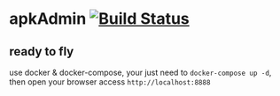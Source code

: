 # apkAdmin [![Build Status](https://travis-ci.org/javasgl/apkAdmin.svg?branch=master)](https://travis-ci.org/javasgl/apkAdmin)

## ready to fly

use docker & docker-compose, your just need to `docker-compose up -d`, then open your browser access `http://localhost:8888`
